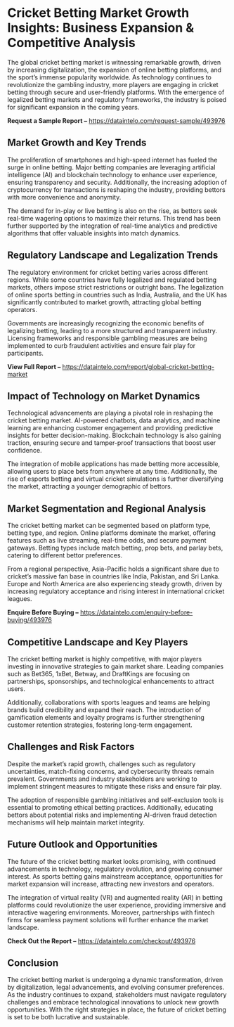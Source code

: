 # Cricket Betting Market Growth Insights: Business Expansion & Competitive Analysis

The global cricket betting market is witnessing remarkable growth, driven by increasing digitalization, the expansion of online betting platforms, and the sport’s immense popularity worldwide. As technology continues to revolutionize the gambling industry, more players are engaging in cricket betting through secure and user-friendly platforms. With the emergence of legalized betting markets and regulatory frameworks, the industry is poised for significant expansion in the coming years.

**Request a Sample Report –** https://dataintelo.com/request-sample/493976

## Market Growth and Key Trends 

The proliferation of smartphones and high-speed internet has fueled the surge in online betting. Major betting companies are leveraging artificial intelligence (AI) and blockchain technology to enhance user experience, ensuring transparency and security. Additionally, the increasing adoption of cryptocurrency for transactions is reshaping the industry, providing bettors with more convenience and anonymity.

The demand for in-play or live betting is also on the rise, as bettors seek real-time wagering options to maximize their returns. This trend has been further supported by the integration of real-time analytics and predictive algorithms that offer valuable insights into match dynamics.

## Regulatory Landscape and Legalization Trends 

The regulatory environment for cricket betting varies across different regions. While some countries have fully legalized and regulated betting markets, others impose strict restrictions or outright bans. The legalization of online sports betting in countries such as India, Australia, and the UK has significantly contributed to market growth, attracting global betting operators.

Governments are increasingly recognizing the economic benefits of legalizing betting, leading to a more structured and transparent industry. Licensing frameworks and responsible gambling measures are being implemented to curb fraudulent activities and ensure fair play for participants.

**View Full Report –** https://dataintelo.com/report/global-cricket-betting-market

## Impact of Technology on Market Dynamics 

Technological advancements are playing a pivotal role in reshaping the cricket betting market. AI-powered chatbots, data analytics, and machine learning are enhancing customer engagement and providing predictive insights for better decision-making. Blockchain technology is also gaining traction, ensuring secure and tamper-proof transactions that boost user confidence.

The integration of mobile applications has made betting more accessible, allowing users to place bets from anywhere at any time. Additionally, the rise of esports betting and virtual cricket simulations is further diversifying the market, attracting a younger demographic of bettors.

## Market Segmentation and Regional Analysis 

The cricket betting market can be segmented based on platform type, betting type, and region. Online platforms dominate the market, offering features such as live streaming, real-time odds, and secure payment gateways. Betting types include match betting, prop bets, and parlay bets, catering to different bettor preferences.

From a regional perspective, Asia-Pacific holds a significant share due to cricket’s massive fan base in countries like India, Pakistan, and Sri Lanka. Europe and North America are also experiencing steady growth, driven by increasing regulatory acceptance and rising interest in international cricket leagues.

**Enquire Before Buying –** https://dataintelo.com/enquiry-before-buying/493976

## Competitive Landscape and Key Players 

The cricket betting market is highly competitive, with major players investing in innovative strategies to gain market share. Leading companies such as Bet365, 1xBet, Betway, and DraftKings are focusing on partnerships, sponsorships, and technological enhancements to attract users.

Additionally, collaborations with sports leagues and teams are helping brands build credibility and expand their reach. The introduction of gamification elements and loyalty programs is further strengthening customer retention strategies, fostering long-term engagement.

## Challenges and Risk Factors 

Despite the market’s rapid growth, challenges such as regulatory uncertainties, match-fixing concerns, and cybersecurity threats remain prevalent. Governments and industry stakeholders are working to implement stringent measures to mitigate these risks and ensure fair play.

The adoption of responsible gambling initiatives and self-exclusion tools is essential to promoting ethical betting practices. Additionally, educating bettors about potential risks and implementing AI-driven fraud detection mechanisms will help maintain market integrity.

## Future Outlook and Opportunities 

The future of the cricket betting market looks promising, with continued advancements in technology, regulatory evolution, and growing consumer interest. As sports betting gains mainstream acceptance, opportunities for market expansion will increase, attracting new investors and operators.

The integration of virtual reality (VR) and augmented reality (AR) in betting platforms could revolutionize the user experience, providing immersive and interactive wagering environments. Moreover, partnerships with fintech firms for seamless payment solutions will further enhance the market landscape.

**Check Out the Report –** https://dataintelo.com/checkout/493976

## Conclusion 

The cricket betting market is undergoing a dynamic transformation, driven by digitalization, legal advancements, and evolving consumer preferences. As the industry continues to expand, stakeholders must navigate regulatory challenges and embrace technological innovations to unlock new growth opportunities. With the right strategies in place, the future of cricket betting is set to be both lucrative and sustainable.
